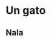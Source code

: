 <!DOCTYPE html>
<html>
    <head>
        <meta charset="UTF-8"> 
        <title>Juan Ramon es un gato</title>
        <body>
            <h1>Un gato</h1>
            <h2>Nala</h2>
        </body>   
        </head>
</html>
